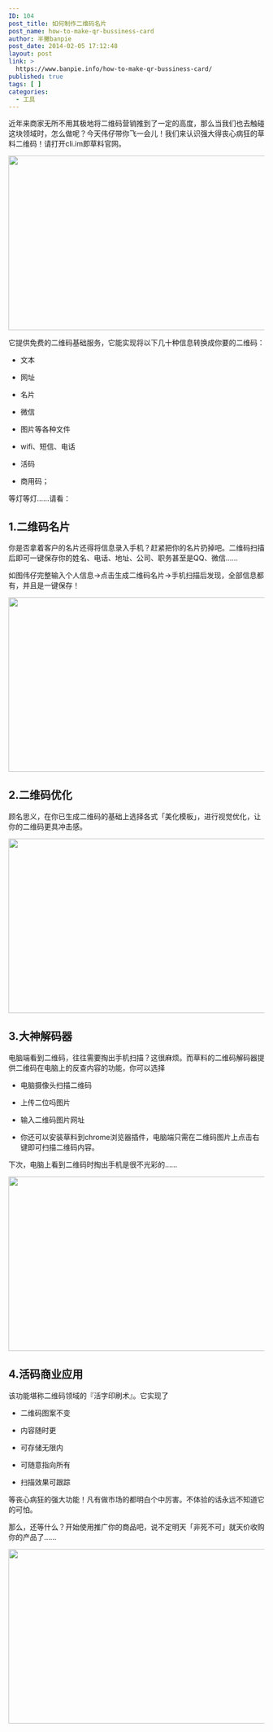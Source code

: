 ```yaml
---
ID: 104
post_title: 如何制作二维码名片
post_name: how-to-make-qr-bussiness-card
author: 半撇banpie
post_date: 2014-02-05 17:12:48
layout: post
link: >
  https://www.banpie.info/how-to-make-qr-bussiness-card/
published: true
tags: [ ]
categories:
  - 工具
---
```

近年来商家无所不用其极地将二维码营销推到了一定的高度，那么当我们也去触碰这块领域时，怎么做呢？今天伟仔带你飞一会儿！我们来认识强大得丧心病狂的草料二维码！请打开cli.im即草料官网。

[<img class="alignnone size-full wp-image-24131607" src="http://www.banpie.info/wp-content/uploads/2019/04/unnamed-file3/qr-code-1.jpeg" width="610" height="343" alt="" />][1]

它提供免费的二维码基础服务，它能实现将以下几十种信息转换成你要的二维码：

*   文本

*   网址

*   名片

*   微信

*   图片等各种文件

*   wifi、短信、电话

*   活码

*   商用码；

等灯等灯……请看：

## 1\.二维码名片

你是否拿着客户的名片还得将信息录入手机？赶紧把你的名片扔掉吧。二维码扫描后即可一键保存你的姓名、电话、地址、公司、职务甚至是QQ、微信……

如图伟仔完整输入个人信息->点击生成二维码名片->手机扫描后发现，全部信息都有，并且是一键保存！

[<img class="alignnone size-full wp-image-24171608" src="http://www.banpie.info/wp-content/uploads/2019/04/unnamed-fil3/qr-code-12.jpeg" width="610" height="343" alt="" />][2]

## 2\.二维码优化

顾名思义，在你已生成二维码的基础上选择各式「美化模板」，进行视觉优化，让你的二维码更具冲击感。

[<img class="alignnone size-full wp-image-2411609" src="http://www.banpie.info/wp-content/uploads/2019/04/unnamed-fil3/qr-code-23.jpeg" width="610" height="343" alt="" />][3]

## 3\.大神解码器

电脑端看到二维码，往往需要掏出手机扫描？这很麻烦。而草料的二维码解码器提供二维码在电脑上的反查内容的功能，你可以选择

*   电脑摄像头扫描二维码

*   上传二位吗图片

*   输入二维码图片网址

*   你还可以安装草料到chrome浏览器插件，电脑端只需在二维码图片上点击右键即可扫描二维码内容。

下次，电脑上看到二维码时掏出手机是很不光彩的……

[<img class="alignnone size-full wp-image-24221610" src="http://www.banpie.info/wp-content/uploads/2019/04/unnamed-fil3/qr-code-34.jpeg" width="610" height="343" alt="" />][4]

## 4\.活码商业应用

该功能堪称二维码领域的『活字印刷术』。它实现了

*   二维码图案不变

*   内容随时更

*   可存储无限内

*   可随意指向所有

*   扫描效果可跟踪

等丧心病狂的强大功能！凡有做市场的都明白个中厉害。不体验的话永远不知道它的可怕。

那么，还等什么？开始使用推广你的商品吧，说不定明天「非死不可」就天价收购你的产品了……

[<img class="alignnone size-full wp-image-24231611" src="http://www.banpie.info/wp-content/uploads/2019/04/unnamed-fil3/qr-code-45.jpeg" width="610" height="343" alt="" />][5]

<!--stackedit_data:
eyJoaXN0b3J5IjpbOTA1MjY1MzgwXX0=
-->

 [1]: http://www.banpie.info/wp-content/uploads/2019/04/unnamed-file.jpeg
 [2]: http://www.banpie.info/wp-content/uploads/2019/04/unnamed-file-1.jpeg
 [3]: http://www.banpie.info/wp-content/uploads/2019/04/unnamed-file-2.jpeg
 [4]: http://www.banpie.info/wp-content/uploads/2019/04/unnamed-file-3.jpeg
 [5]: http://www.banpie.info/wp-content/uploads/2019/04/unnamed-file-4.jpeg
<!--stackedit_data:
eyJoaXN0b3J5IjpbNzMyNDQ2NDQ3XX0=
-->
